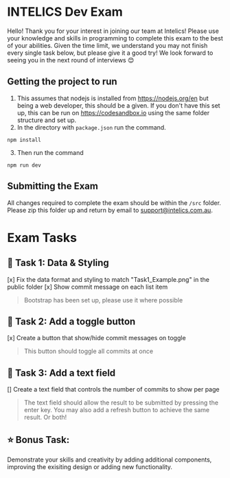 # INTELICS Dev Exam

Hello! Thank you for your interest in joining our team at Intelics! 
Please use your knowledge and skills in programming to complete this exam to the best of your abilities. Given the time limit, we understand you may not finish every single task below, but please give it a good try! We look forward to seeing you in the next round of interviews 😊

## Getting the project to run
1. This assumes that nodejs is installed from https://nodejs.org/en but being a web developer, this should be a given. If you don't have this set up, this can be run on https://codesandbox.io using the same folder structure and set up.
2. In the directory with `package.json` run the command. 
```
npm install
```
3. Then run the command
```
npm run dev
```

## Submitting the Exam
All changes required to complete the exam should be within the `/src` folder. Please zip this folder up and return by email to support@intelics.com.au. 

# Exam Tasks

## 📌 Task 1: Data & Styling
[x] Fix the data format and styling to match "Task1_Example.png" in the public folder
[x] Show commit message on each list item
> Bootstrap has been set up, please use it where possible

## 📌 Task 2: Add a toggle button
[x] Create a button that show/hide commit messages on toggle
> This button should toggle all commits at once

## 📌 Task 3: Add a text field
[] Create a text field that controls the number of commits to show per page
> The text field should allow the result to be submitted by pressing the enter key. You may also add a refresh button to achieve the same result. Or both!

## ⭐ Bonus Task:
Demonstrate your skills and creativity by adding additional components, improving the exisiting design or adding new functionality. 